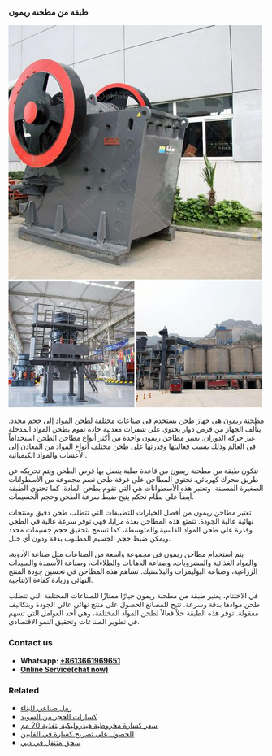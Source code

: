 <h3>طبقة من مطحنة ريمون</h3><img src='1701852455.jpg' alt=''><p>مطحنة ريمون هي جهاز طحن يستخدم في صناعات مختلفة لطحن المواد إلى حجم محدد. يتألف الجهاز من قرص دوار يحتوي على شفرات معدنية حادة تقوم بطحن المواد المدخلة عبر حركة الدوران. تعتبر مطاحن ريمون واحدة من أكثر أنواع مطاحن الطحن استخداماً في العالم وذلك بسبب فعاليتها وقدرتها على طحن مختلف أنواع المواد من المعادن إلى الأعشاب والمواد الكيميائية.</p><p>تتكون طبقة من مطحنة ريمون من قاعدة صلبة يتصل بها قرص الطحن ويتم تحريكه عن طريق محرك كهربائي. تحتوي المطاحن على غرفة طحن تضم مجموعة من الأسطوانات الصغيرة المسننة، وتعتبر هذه الأسطوانات هي التي تقوم بطحن المادة. كما تحتوي الطبقة أيضاً على نظام تحكم يتيح ضبط سرعة الطحن وحجم الجسيمات.</p><p>تعتبر مطاحن ريمون من أفضل الخيارات للتطبيقات التي تتطلب طحن دقيق ومنتجات نهائية عالية الجودة. تتمتع هذه المطاحن بعدة مزايا، فهي توفر سرعة عالية في الطحن وقدرة على طحن المواد القاسية والمتوسطة، كما تسمح بتحقيق حجم جسيمات محدد ويمكن ضبط حجم الجسيم المطلوب بدقة ودون أي خلل.</p><p>يتم استخدام مطاحن ريمون في مجموعة واسعة من الصناعات مثل صناعة الأدوية، والمواد الغذائية والمشروبات، وصناعة الدهانات والطلاءات، وصناعة الأسمدة والمبيدات الزراعية، وصناعة البوليمرات والبلاستيك. تساهم هذه المطاحن في تحسين جودة المنتج النهائي وزيادة كفاءة الإنتاجية.</p><p>في الاختتام، يعتبر طبقة من مطحنة ريمون خيارًا ممتازًا للصناعات المختلفة التي تتطلب طحن موادها بدقة وسرعة. تتيح للمصانع الحصول على منتج نهائي عالي الجودة وبتكاليف معقولة. توفر هذه الطبقة حلاً فعالاً لطحن المواد المختلفة، وهي أحد العوامل التي تسهم في تطوير الصناعات وتحقيق النمو الاقتصادي.</p><h3>Contact us</h3><ul><li><strong>Whatsapp:&nbsp;<a href="https://wa.me/8613661969651">+8613661969651</a></strong></li><li><a href="https://swt.shibang-china.com/?git&amp;zhl&amp;طبقة من مطحنة ريمون"><strong>Online Service(chat now)</strong></a></li></ul><h3>Related</h3><ul><li><a href='رمل صناعي للبناء.md'>رمل صناعي للبناء</a></li><li><a href='كسارات الحجر من السويد.md'>كسارات الحجر من السويد</a></li><li><a href='سعر كسارة مخروطية هيدروليكية بتغذية 20 مم.md'>سعر كسارة مخروطية هيدروليكية بتغذية 20 مم</a></li><li><a href='للحصول على تصريح كسارة في الفلبين.md'>للحصول على تصريح كسارة في الفلبين</a></li><li><a href='سحق متنقل في دبي.md'>سحق متنقل في دبي</a></li></ul>
